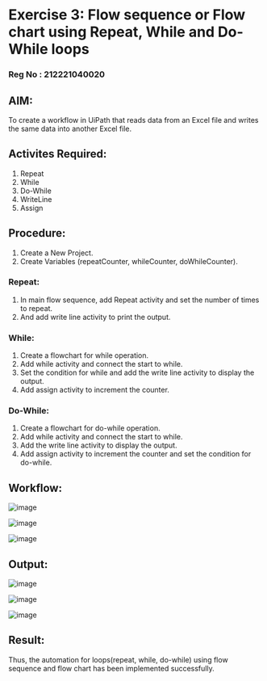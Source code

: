 # Exercise 3: Flow sequence or Flow chart using Repeat, While and Do-While loops

### Reg No : 212221040020

## AIM: 
 To create a workflow in UiPath that reads data from an Excel file and writes the same data into another Excel file.
 
## Activites Required:
  1. Repeat
  2. While
  3. Do-While
  4. WriteLine
  5. Assign

## Procedure:
  1. Create a New Project.
  2. Create Variables (repeatCounter, whileCounter, doWhileCounter).
### Repeat:
  1. In main flow sequence, add Repeat activity and set the number of times to repeat.
  2. And add write line activity to print the output.

### While:
  1. Create a flowchart for while operation.
  2. Add while activity and connect the start to while.
  3. Set the condition for while and add the write line activity to display the output.
  4. Add assign activity to increment the counter.

### Do-While:
  1. Create a flowchart for do-while operation.
  2. Add while activity and connect the start to while.
  3. Add the write line activity to display the output.
  4. Add assign activity to increment the counter and set the condition for do-while.

## Workflow:
![image](https://github.com/user-attachments/assets/8ab70b78-51b0-4965-a4d5-eed16e0719fd)

![image](https://github.com/user-attachments/assets/52018a77-6022-488c-ad25-307593077a90)

![image](https://github.com/user-attachments/assets/495919aa-b425-4840-a55d-44ec536ce84c)

## Output:
![image](https://github.com/user-attachments/assets/06c78fab-bf68-40f0-a3a9-a7bbe98c9380)

![image](https://github.com/user-attachments/assets/c1af7e67-3ade-4963-a741-88dd6c55a559)

![image](https://github.com/user-attachments/assets/23fc91a2-4e34-433d-a91d-60a3be49e19c)

## Result:
  Thus, the automation for loops(repeat, while, do-while) using flow sequence and flow chart has been implemented successfully.
